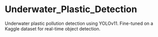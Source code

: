 # Underwater_Plastic_Detection
Underwater plastic pollution detection using YOLOv11. Fine-tuned on a Kaggle dataset for real-time object detection.
